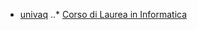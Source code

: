 
* [univaq](http://www.univaq.it/)
..* [Corso di Laurea in Informatica](http://www.disim.univaq.it/didattica/content.php?laurea=1&pid=549&did=0)